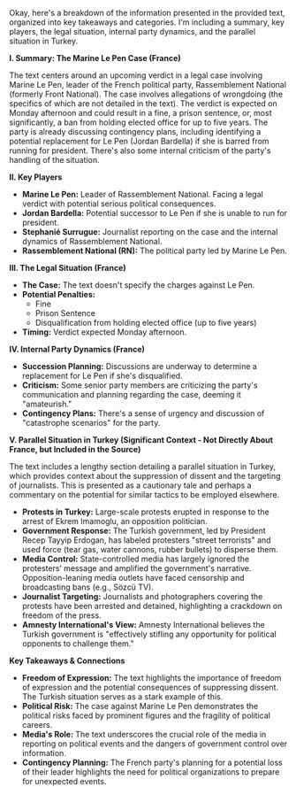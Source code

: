 Okay, here's a breakdown of the information presented in the provided text, organized into key takeaways and categories.  I'm including a summary, key players, the legal situation, internal party dynamics, and the parallel situation in Turkey.

**I. Summary: The Marine Le Pen Case (France)**

The text centers around an upcoming verdict in a legal case involving Marine Le Pen, leader of the French political party, Rassemblement National (formerly Front National). The case involves allegations of wrongdoing (the specifics of which are not detailed in the text). The verdict is expected on Monday afternoon and could result in a fine, a prison sentence, or, most significantly, a ban from holding elected office for up to five years.  The party is already discussing contingency plans, including identifying a potential replacement for Le Pen (Jordan Bardella) if she is barred from running for president. There's also some internal criticism of the party's handling of the situation.

**II. Key Players**

*   **Marine Le Pen:** Leader of Rassemblement National. Facing a legal verdict with potential serious political consequences.
*   **Jordan Bardella:** Potential successor to Le Pen if she is unable to run for president.
*   **Stephanié Surrugue:** Journalist reporting on the case and the internal dynamics of Rassemblement National.
*   **Rassemblement National (RN):** The political party led by Marine Le Pen.

**III. The Legal Situation (France)**

*   **The Case:** The text doesn't specify the charges against Le Pen.
*   **Potential Penalties:**
    *   Fine
    *   Prison Sentence
    *   Disqualification from holding elected office (up to five years)
*   **Timing:** Verdict expected Monday afternoon.

**IV. Internal Party Dynamics (France)**

*   **Succession Planning:** Discussions are underway to determine a replacement for Le Pen if she's disqualified.
*   **Criticism:** Some senior party members are criticizing the party's communication and planning regarding the case, deeming it "amateurish."
*   **Contingency Plans:** There's a sense of urgency and discussion of "catastrophe scenarios" for the party.

**V. Parallel Situation in Turkey (Significant Context - Not Directly About France, but Included in the Source)**

The text includes a lengthy section detailing a parallel situation in Turkey, which provides context about the suppression of dissent and the targeting of journalists. This is presented as a cautionary tale and perhaps a commentary on the potential for similar tactics to be employed elsewhere.

*   **Protests in Turkey:** Large-scale protests erupted in response to the arrest of Ekrem Imamoglu, an opposition politician.
*   **Government Response:** The Turkish government, led by President Recep Tayyip Erdogan, has labeled protesters "street terrorists" and used force (tear gas, water cannons, rubber bullets) to disperse them.
*   **Media Control:**  State-controlled media has largely ignored the protesters’ message and amplified the government's narrative. Opposition-leaning media outlets have faced censorship and broadcasting bans (e.g., Sözcü TV).
*   **Journalist Targeting:** Journalists and photographers covering the protests have been arrested and detained, highlighting a crackdown on freedom of the press.
*   **Amnesty International's View:**  Amnesty International believes the Turkish government is "effectively stifling any opportunity for political opponents to challenge them."



**Key Takeaways & Connections**

*   **Freedom of Expression:** The text highlights the importance of freedom of expression and the potential consequences of suppressing dissent. The Turkish situation serves as a stark example of this.
*   **Political Risk:** The case against Marine Le Pen demonstrates the political risks faced by prominent figures and the fragility of political careers.
*   **Media's Role:** The text underscores the crucial role of the media in reporting on political events and the dangers of government control over information.
*   **Contingency Planning:** The French party's planning for a potential loss of their leader highlights the need for political organizations to prepare for unexpected events.